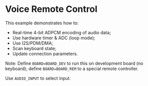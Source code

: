 # Voice Remote Control

This example demonstrates how to:

* Real-time 4-bit ADPCM encoding of audio data;
* Use hardware timer & ADC (loop mode);
* Use I2S/PDM/DMA;
* Scan keyboard state;
* Update connection parameters.

Note: Define `BOARD=BOARD_DEV` to run this on development board (no keyboard);
define `BOARD=BOARD_REM` to a special remote controller.

Use `AUDIO_INPUT` to select input.
